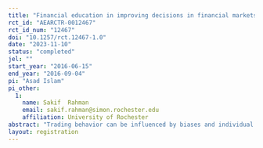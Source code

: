 ```yaml
---
title: "Financial education in improving decisions in financial markets: Evidence from a randomized field experiment with retail traders."
rct_id: "AEARCTR-0012467"
rct_id_num: "12467"
doi: "10.1257/rct.12467-1.0"
date: "2023-11-10"
status: "completed"
jel: ""
start_year: "2016-06-15"
end_year: "2016-09-04"
pi: "Asad Islam"
pi_other:
  1:
    name: Sakif  Rahman
    email: sakif.rahman@simon.rochester.edu
    affiliation: University of Rochester
abstract: "Trading behavior can be influenced by biases and individual beliefs, which can significantly impact outcomes in the stock market, particularly for unsophisticated and inexperienced traders. In this study, we aim to investigate the extent to which the decisions of retail traders in financial markets are influenced by finance and stock market-related education. To explore this, we have randomly assigned traders from various brokerage firms in Dhaka, Bangladesh, to participate in a training program covering essential financial topics and stock market fundamentals.  Our objective is to analyze whether and how such a financial educational initiative has impacted the decision-making process of retail traders in the stock market."
layout: registration
---
```



